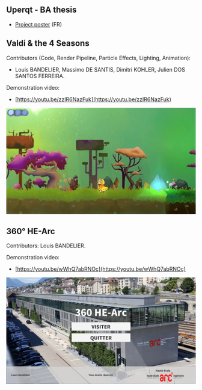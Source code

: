 ## Uperqt - BA thesis
- [Project poster](uperqt_poster.pdf) (FR)

## Valdi & the 4 Seasons
Contributors (Code, Render Pipeline, Particle Effects, Lighting, Animation):
- Louis BANDELIER, Massimo DE SANTIS, Dimitri KOHLER, Julien DOS SANTOS FERREIRA.

Demonstration video:
- [https://youtu.be/zzIR6NazFuk](https://youtu.be/zzIR6NazFuk)

![Valdi & the 4 Seasons](valdi_cover.png)

## 360° HE-Arc
Contributors: Louis BANDELIER.

Demonstration video:
- [https://youtu.be/wWhQ7abRNOc](https://youtu.be/wWhQ7abRNOc)

![360° HE-Arc](360_hearc_cover.png)
